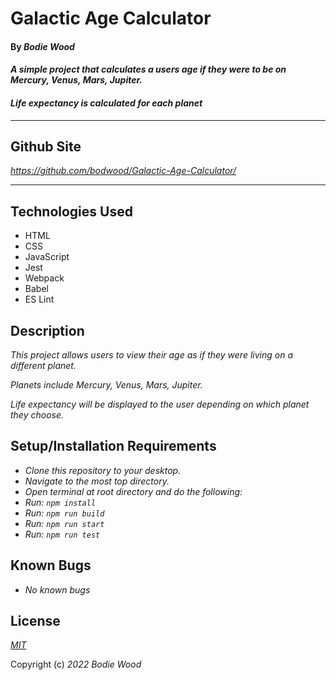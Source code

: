 # Galactic Age Calculator

#### By _**Bodie Wood**_

#### _A simple project that calculates a users age if they were to be on Mercury, Venus, Mars, Jupiter._
#### _Life expectancy is calculated for each planet_

---

## Github Site

_https://github.com/bodwood/Galactic-Age-Calculator/_

---

## Technologies Used

* HTML
* CSS
* JavaScript
* Jest 
* Webpack
* Babel
* ES Lint

## Description

_This project allows users to view their age as if they were living on a different planet._

_Planets include Mercury, Venus, Mars, Jupiter._

_Life expectancy will be displayed to the user depending on which planet they choose._

## Setup/Installation Requirements

* _Clone this repository to your desktop._
* _Navigate to the most top directory._
* _Open terminal at root directory and do the following:_
* _Run: ```npm install```_
* _Run: ```npm run build```_
* _Run: ```npm run start```_
* _Run:  ```npm run test```_

## Known Bugs

* _No known bugs_

## License
_[MIT](https://en.wikipedia.org/wiki/MIT_License)_ 

Copyright (c) _2022_ _Bodie Wood_
